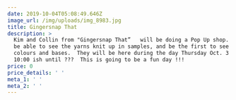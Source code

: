```yaml
---
date: 2019-10-04T05:08:49.646Z
image_url: /img/uploads/img_8983.jpg
title: Gingersnap That
description: >
  Kim and Collin from "Gingersnap That”   will be doing a Pop Up shop. You will
  be able to see the yarns knit up in samples, and be the first to see their new
  colours and bases.  They will be here during the day Thursday Oct. 3 from
  10:00 ish until ???  This is going to be a fun day !!!
price: 0
price_details: ' '
meta_1: ' '
meta_2: ' '
---
```


